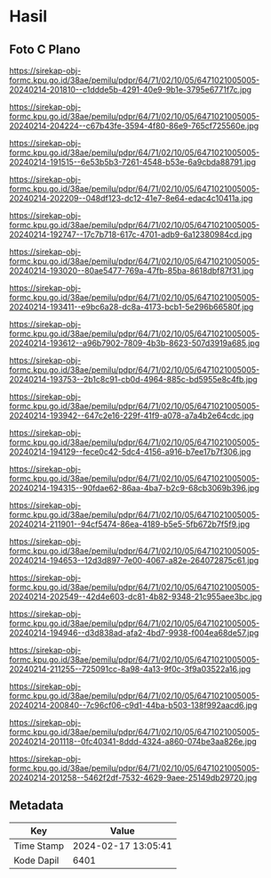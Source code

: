 # Hasil

## Foto C Plano

https://sirekap-obj-formc.kpu.go.id/38ae/pemilu/pdpr/64/71/02/10/05/6471021005005-20240214-201810--c1ddde5b-4291-40e9-9b1e-3795e6771f7c.jpg

https://sirekap-obj-formc.kpu.go.id/38ae/pemilu/pdpr/64/71/02/10/05/6471021005005-20240214-204224--c67b43fe-3594-4f80-86e9-765cf725560e.jpg

https://sirekap-obj-formc.kpu.go.id/38ae/pemilu/pdpr/64/71/02/10/05/6471021005005-20240214-191515--6e53b5b3-7261-4548-b53e-6a9cbda88791.jpg

https://sirekap-obj-formc.kpu.go.id/38ae/pemilu/pdpr/64/71/02/10/05/6471021005005-20240214-202209--048df123-dc12-41e7-8e64-edac4c10411a.jpg

https://sirekap-obj-formc.kpu.go.id/38ae/pemilu/pdpr/64/71/02/10/05/6471021005005-20240214-192747--17c7b718-617c-4701-adb9-6a12380984cd.jpg

https://sirekap-obj-formc.kpu.go.id/38ae/pemilu/pdpr/64/71/02/10/05/6471021005005-20240214-193020--80ae5477-769a-47fb-85ba-8618dbf87f31.jpg

https://sirekap-obj-formc.kpu.go.id/38ae/pemilu/pdpr/64/71/02/10/05/6471021005005-20240214-193411--e9bc6a28-dc8a-4173-bcb1-5e296b66580f.jpg

https://sirekap-obj-formc.kpu.go.id/38ae/pemilu/pdpr/64/71/02/10/05/6471021005005-20240214-193612--a96b7902-7809-4b3b-8623-507d3919a685.jpg

https://sirekap-obj-formc.kpu.go.id/38ae/pemilu/pdpr/64/71/02/10/05/6471021005005-20240214-193753--2b1c8c91-cb0d-4964-885c-bd5955e8c4fb.jpg

https://sirekap-obj-formc.kpu.go.id/38ae/pemilu/pdpr/64/71/02/10/05/6471021005005-20240214-193942--647c2e16-229f-41f9-a078-a7a4b2e64cdc.jpg

https://sirekap-obj-formc.kpu.go.id/38ae/pemilu/pdpr/64/71/02/10/05/6471021005005-20240214-194129--fece0c42-5dc4-4156-a916-b7ee17b7f306.jpg

https://sirekap-obj-formc.kpu.go.id/38ae/pemilu/pdpr/64/71/02/10/05/6471021005005-20240214-194315--90fdae62-86aa-4ba7-b2c9-68cb3069b396.jpg

https://sirekap-obj-formc.kpu.go.id/38ae/pemilu/pdpr/64/71/02/10/05/6471021005005-20240214-211901--94cf5474-86ea-4189-b5e5-5fb672b7f5f9.jpg

https://sirekap-obj-formc.kpu.go.id/38ae/pemilu/pdpr/64/71/02/10/05/6471021005005-20240214-194653--12d3d897-7e00-4067-a82e-264072875c61.jpg

https://sirekap-obj-formc.kpu.go.id/38ae/pemilu/pdpr/64/71/02/10/05/6471021005005-20240214-202549--42d4e603-dc81-4b82-9348-21c955aee3bc.jpg

https://sirekap-obj-formc.kpu.go.id/38ae/pemilu/pdpr/64/71/02/10/05/6471021005005-20240214-194946--d3d838ad-afa2-4bd7-9938-f004ea68de57.jpg

https://sirekap-obj-formc.kpu.go.id/38ae/pemilu/pdpr/64/71/02/10/05/6471021005005-20240214-211255--725091cc-8a98-4a13-9f0c-3f9a03522a16.jpg

https://sirekap-obj-formc.kpu.go.id/38ae/pemilu/pdpr/64/71/02/10/05/6471021005005-20240214-200840--7c96cf06-c9d1-44ba-b503-138f992aacd6.jpg

https://sirekap-obj-formc.kpu.go.id/38ae/pemilu/pdpr/64/71/02/10/05/6471021005005-20240214-201118--0fc40341-8ddd-4324-a860-074be3aa826e.jpg

https://sirekap-obj-formc.kpu.go.id/38ae/pemilu/pdpr/64/71/02/10/05/6471021005005-20240214-201258--5462f2df-7532-4629-9aee-25149db29720.jpg


## Metadata

| Key        | Value               |
| ---------- | ------------------- |
| Time Stamp | 2024-02-17 13:05:41 |
| Kode Dapil | 6401                |



